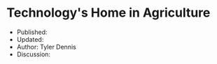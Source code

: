 # Technology's Home in Agriculture

- Published: 
- Updated: 
- Author: Tyler Dennis
- Discussion: 
